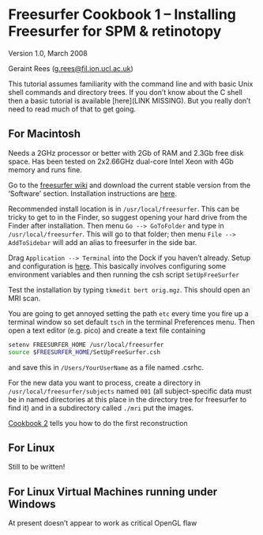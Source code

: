 # Freesurfer Cookbook 1 – Installing Freesurfer for SPM & retinotopy

Version 1.0, March 2008

Geraint Rees (g.rees@fil.ion.ucl.ac.uk)

This tutorial assumes familiarity with the command line and with basic Unix shell commands and directory trees. If you don’t know about the C shell then a basic tutorial is available [here](LINK MISSING). But you really don’t need to read much of that to get going.

## For Macintosh

Needs a 2GHz processor or better with 2Gb of RAM and 2.3Gb free disk space. Has been tested on 2x2.66GHz dual-core Intel Xeon with 4Gb memory and runs fine.

Go to the [freesurfer wiki](http://surfer.nmr.mgh.harvard.edu/fswiki) and download the current stable version from the ‘Software’ section. Installation instructions are [here](http://surfer.nmr.mgh.harvard.edu/fswiki/MacOsInstall).

Recommended install location is in `/usr/local/freesurfer`. This can be tricky to get to in the Finder, so suggest opening your hard drive from the Finder after installation. Then menu `Go --> GoToFolder` and type in `/usr/local/freesurfer`. This will go to that folder; then menu `File --> AddToSidebar` will add an alias to freesurfer in the side bar.

Drag `Application --> Terminal` into the Dock if you haven’t already. Setup and configuration is [here](http://surfer.nmr.mgh.harvard.edu/fswiki/SetupConfiguration). This basically involves configuring some environment variables and then running the csh script `SetUpFreeSurfer`

Test the installation by typing `tkmedit bert orig.mgz`. This should open an MRI scan.

You are going to get annoyed setting the path `etc` every time you fire up a terminal window so set default `tsch` in the terminal Preferences menu. Then open a text editor (e.g. pico) and create a text file containing

```bash
setenv FREESURFER_HOME /usr/local/freesurfer
source $FREESURFER_HOME/SetUpFreeSurfer.csh
```

and save this in `/Users/YourUserName` as a file named .csrhc.

For the new data you want to process, create a directory in `/usr/local/freesurfer/subjects` named `001` (all subject-specific data must be in named directories at this place in the directory tree for freesurfer to find it) and in a subdirectory called `./mri` put the images.

[Cookbook 2](Cookbook_2.md) tells you how to do the first reconstruction

## For Linux

Still to be written!

## For Linux Virtual Machines running under Windows

At present doesn’t appear to work as critical OpenGL flaw
